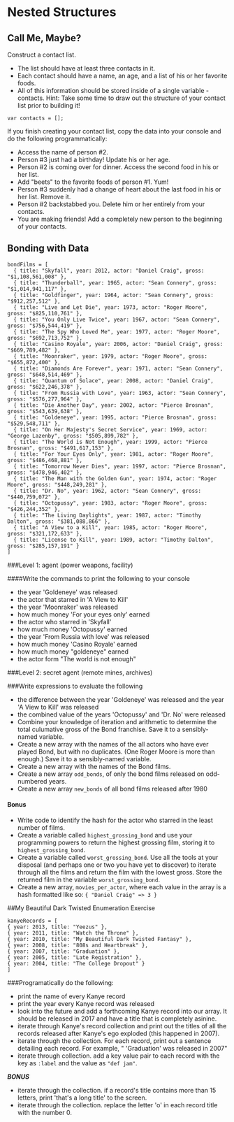 # Nested Structures

## Call Me, Maybe?

Construct a contact list.
* The list should have at least three contacts in it.
* Each contact should have a name, an age, and a list of his or her favorite foods.
* All of this information should be stored inside of a single variable - contacts.
Hint: Take some time to draw out the structure of your contact list prior to building it!

```
var contacts = [];
```

If you finish creating your contact list, copy the data into your console and do the following programmatically:
* Access the name of person #2.
* Person #3 just had a birthday! Update his or her age.
* Person #2 is coming over for dinner. Access the second food in his or her list.
* Add "beets" to the favorite foods of person #1. Yum!
* Person #3 suddenly had a change of heart about the last food in his or her list. Remove it.
* Person #2 backstabbed you. Delete him or her entirely from your contacts.
* You are making friends! Add a completely new person to the beginning of your contacts.

## Bonding with Data

```
bondFilms = [
  { title: "Skyfall", year: 2012, actor: "Daniel Craig", gross: "$1,108,561,008" },
  { title: "Thunderball", year: 1965, actor: "Sean Connery", gross: "$1,014,941,117" },
  { title: "Goldfinger", year: 1964, actor: "Sean Connery", gross: "$912,257,512" },
  { title: "Live and Let Die", year: 1973, actor: "Roger Moore", gross: "$825,110,761" },
  { title: "You Only Live Twice", year: 1967, actor: "Sean Connery", gross: "$756,544,419" },
  { title: "The Spy Who Loved Me", year: 1977, actor: "Roger Moore", gross: "$692,713,752" },
  { title: "Casino Royale", year: 2006, actor: "Daniel Craig", gross: "$669,789,482" },
  { title: "Moonraker", year: 1979, actor: "Roger Moore", gross: "$655,872,400" },
  { title: "Diamonds Are Forever", year: 1971, actor: "Sean Connery", gross: "$648,514,469" },
  { title: "Quantum of Solace", year: 2008, actor: "Daniel Craig", gross: "$622,246,378" },
  { title: "From Russia with Love", year: 1963, actor: "Sean Connery", gross: "$576,277,964" },
  { title: "Die Another Day", year: 2002, actor: "Pierce Brosnan", gross: "$543,639,638" },
  { title: "Goldeneye", year: 1995, actor: "Pierce Brosnan", gross: "$529,548,711" },
  { title: "On Her Majesty's Secret Service", year: 1969, actor: "George Lazenby", gross: "$505,899,782" },
  { title: "The World is Not Enough", year: 1999, actor: "Pierce Brosnan", gross: "$491,617,153" },
  { title: "For Your Eyes Only", year: 1981, actor: "Roger Moore", gross: "$486,468,881" },
  { title: "Tomorrow Never Dies", year: 1997, actor: "Pierce Brosnan", gross: "$478,946,402" },
  { title: "The Man with the Golden Gun", year: 1974, actor: "Roger Moore", gross: "$448,249,281" },
  { title: "Dr. No", year: 1962, actor: "Sean Connery", gross: "$440,759,072" },
  { title: "Octopussy", year: 1983, actor: "Roger Moore", gross: "$426,244,352" },
  { title: "The Living Daylights", year: 1987, actor: "Timothy Dalton", gross: "$381,088,866" },
  { title: "A View to a Kill", year: 1985, actor: "Roger Moore", gross: "$321,172,633" },
  { title: "License to Kill", year: 1989, actor: "Timothy Dalton", gross: "$285,157,191" }
]
```

###Level 1: agent (power weapons, facility)

####Write the commands to print the following to your console

- the year 'Goldeneye' was released
- the actor that starred in 'A View to Kill'
- the year 'Moonraker' was released
- how much money 'For your eyes only' earned
- the actor who starred in 'Skyfall'
- how much money 'Octopussy' earned
- the year 'From Russia with love' was released
- how much money 'Casino Royale' earned
- how much money "goldeneye" earned
- the actor form "The world is not enough"

###Level 2: secret agent (remote mines, archives)

###Write expressions to evaluate the following
- the difference between the year 'Goldeneye' was released and the year 'A View to Kill' was released
- the combined value of the years 'Octopussy' and 'Dr. No' were released
- Combine your knowledge of iteration and arithmetic to determine the total culumative gross of the Bond franchise. Save it to a sensibly-named variable.
- Create a new array with the names of the all actors who have ever played Bond, but with no duplicates. (One Roger Moore is more than enough.) Save it to a sensibly-named variable.
- Create a new array with the names of the Bond films.
- Create a new array `odd_bonds`, of only the bond films released on odd-numbered years.
- Create a new array `new_bonds` of all bond films released after 1980


#### Bonus
- Write code to identify the hash for the actor who starred in the least number of films.
- Create a variable called `highest_grossing_bond` and use your programming powers to return the highest grossing film, storing it to `highest_grossing_bond`.
- Create a variable called `worst_grossing_bond`. Use all the tools at your disposal (and perhaps one or two you have yet to discover) to iterate through all the films and return the film with the lowest gross. Store the returned film in the variable `worst_grossing_bond`.
- Create a new array, `movies_per_actor`, where each value in the array is a hash formatted like so: `{ "Daniel Craig" => 3 }`

##My Beautiful Dark Twisted Enumeration Exercise

```
kanyeRecords = [
{ year: 2013, title: "Yeezus" },
{ year: 2011, title: "Watch the Throne" },
{ year: 2010, title: "My Beautiful Dark Twisted Fantasy" },
{ year: 2008, title: "808s and Heartbreak" },
{ year: 2007, title: "Graduation" },
{ year: 2005, title: "Late Registration" },
{ year: 2004, title: "The College Dropout" }
]
```


###Programatically do the following:

  - print the name of every Kanye record
  - print the year every Kanye record was released
  - look into the future and add a forthcoming Kanye record into our array. It should be released in 2017 and have a title that is completely asinine.
  - iterate through Kanye's record collection and print out the titles of all the records released after Kanye's ego exploded (this happened in 2007).
  - iterate through the collection. For each record, print out a sentence detailing each record. For example, " 'Graduation' was released in 2007"
  - iterate through collection. add a key value pair to each record with the key as `:label` and the value as `"def jam"`.

  ***BONUS***
  - iterate through the collection. if a record's title contains more than 15 letters, print 'that's a long title' to the screen.
  - iterate through the collection. replace the letter 'o' in each record title with the number 0.